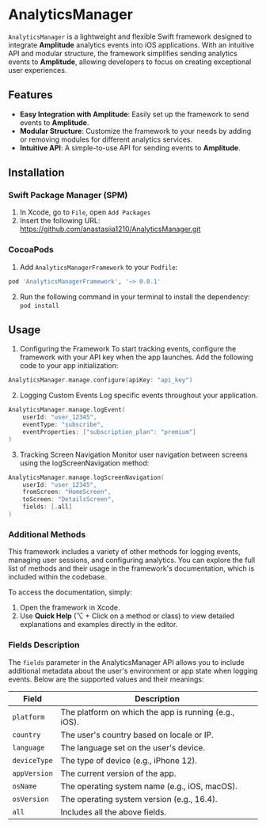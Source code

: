# AnalyticsManager
`AnalyticsManager` is a lightweight and flexible Swift framework designed to integrate **Amplitude** analytics events into iOS applications. With an intuitive API and modular structure, the framework simplifies sending analytics events to **Amplitude**, allowing developers to focus on creating exceptional user experiences.

## Features
- **Easy Integration with Amplitude**: Easily set up the framework to send events to **Amplitude**.
- **Modular Structure**: Customize the framework to your needs by adding or removing modules for different analytics services.
- **Intuitive API**: A simple-to-use API for sending events to **Amplitude**.

## Installation

### Swift Package Manager (SPM)
1. In Xcode, go to `File`, open `Add Packages`
2. Insert the following URL: https://github.com/anastasiia1210/AnalyticsManager.git

### CocoaPods
1. Add `AnalyticsManagerFramework` to your `Podfile`:

```ruby
pod 'AnalyticsManagerFramework', '~> 0.0.1'
```
2. Run the following command in your terminal to install the dependency:
```pod install```

## Usage
1. Configuring the Framework
To start tracking events, configure the framework with your API key when the app launches. Add the following code to your app initialization:

```swift
AnalyticsManager.manage.configure(apiKey: "api_key")
```
2. Logging Custom Events
Log specific events throughout your application.
```swift
AnalyticsManager.manage.logEvent(
    userId: "user_12345",
    eventType: "subscribe",
    eventProperties: ["subscription_plan": "premium"]
)
```
3. Tracking Screen Navigation
Monitor user navigation between screens using the logScreenNavigation method:
```swift
AnalyticsManager.manage.logScreenNavigation(
    userId: "user_12345",
    fromScreen: "HomeScreen",
    toScreen: "DetailsScreen",
    fields: [.all]
)
```
### Additional Methods

This framework includes a variety of other methods for logging events, managing user sessions, and configuring analytics. You can explore the full list of methods and their usage in the framework's documentation, which is included within the codebase. 

To access the documentation, simply:

1. Open the framework in Xcode.
2. Use **Quick Help** (⌥ + Click on a method or class) to view detailed explanations and examples directly in the editor.

### Fields Description

The `fields` parameter in the AnalyticsManager API allows you to include additional metadata about the user's environment or app state when logging events. Below are the supported values and their meanings:

| **Field**       | **Description**                                  |
|------------------|-------------------------------------------------|
| `platform`       | The platform on which the app is running (e.g., iOS). |
| `country`        | The user's country based on locale or IP.       |
| `language`       | The language set on the user's device.          |
| `deviceType`     | The type of device (e.g., iPhone 12).        |
| `appVersion`     | The current version of the app.                 |
| `osName`         | The operating system name (e.g., iOS, macOS).   |
| `osVersion`      | The operating system version (e.g., 16.4).      |
| `all`            | Includes all the above fields.                  |
